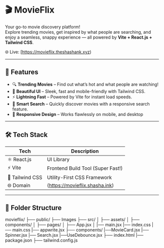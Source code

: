 # 🎬 MovieFlix

Your go-to movie discovery platform!  
Explore trending movies, get inspired by what people are searching, and enjoy a seamless, snappy experience — all powered by **Vite + React.js + Tailwind CSS**.

🌐 Live: [https://movieflix.theshashank.xyz)

---

## 🚀 Features

- 🔍 **Trending Movies** – Find out what’s hot and what people are watching!
- 🎥 **Beautiful UI** – Sleek, fast and mobile-friendly with Tailwind CSS.
- ⚡ **Lightning Fast** – Powered by Vite for instant load speeds.
- 🧠 **Smart Search** – Quickly discover movies with a responsive search feature.
- 📱 **Responsive Design** – Works flawlessly on mobile, and desktop

---

## 🛠 Tech Stack

| Tech             | Description                          |
|------------------|--------------------------------------|
| ⚛️ React.js       | UI Library                           |
| ⚡ Vite           | Frontend Build Tool (Super Fast!)    |
| 🎨 Tailwind CSS   | Utility-First CSS Framework          |
| 🌐 Domain         | (https://movieflix.shasha.ink)  |

---

## 📁 Folder Structure
movieflix/
├── public/ ├── Images
├── src/ │ ├── assets/ │ ├── components/ │ ├── pages/ │ ├── App.jsx │ |── main.jsx |── index.css |── main.css |── appwrite.jsx
├── components/ |──MovieCard.jsx |── Spinner.jsx |── Search.jsx |──UseDebounce.jsx
├── index.html 
|── package.json
├── tailwind.config.js

